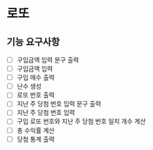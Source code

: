 # 로또

## 기능 요구사항

- [ ] 구입금액 입력 문구 출력
- [ ] 구입금액 입력
- [ ] 구입 매수 출력
- [ ] 난수 생성
- [ ] 로또 번호 출력
- [ ] 지난 주 당첨 번호 입력 문구 출력
- [ ] 지난 주 당첨 번호 입력
- [ ] 구입 로또 번호와 지난 주 당첨 번호 일치 개수 계산
- [ ] 총 수익률 계산
- [ ] 당첨 통계 출력